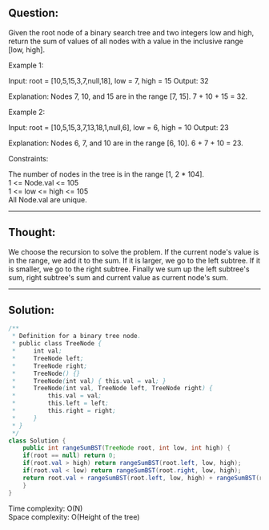 ## Question:  

Given the root node of a binary search tree and two integers low and high, return the sum of values of all nodes with a value in the inclusive range [low, high].

Example 1:

Input: root = [10,5,15,3,7,null,18], low = 7, high = 15
Output: 32  

Explanation: Nodes 7, 10, and 15 are in the range [7, 15]. 7 + 10 + 15 = 32.  

Example 2:

Input: root = [10,5,15,3,7,13,18,1,null,6], low = 6, high = 10
Output: 23  

Explanation: Nodes 6, 7, and 10 are in the range [6, 10]. 6 + 7 + 10 = 23.  

Constraints:

The number of nodes in the tree is in the range [1, 2 * 104].  
1 <= Node.val <= 105  
1 <= low <= high <= 105  
All Node.val are unique.  

---
## Thought:
We choose the recursion to solve the problem. If the current node's value is in the range, we add it to the sum. If it is larger, we go to the left subtree. If it is smaller, we go to the right subtree. Finally we sum up the left subtree's sum, right subtree's sum and current value as current node's sum.  

---
## Solution:
```Java
/**
 * Definition for a binary tree node.
 * public class TreeNode {
 *     int val;
 *     TreeNode left;
 *     TreeNode right;
 *     TreeNode() {}
 *     TreeNode(int val) { this.val = val; }
 *     TreeNode(int val, TreeNode left, TreeNode right) {
 *         this.val = val;
 *         this.left = left;
 *         this.right = right;
 *     }
 * }
 */
class Solution {
    public int rangeSumBST(TreeNode root, int low, int high) {
    if(root == null) return 0;
    if(root.val > high) return rangeSumBST(root.left, low, high);
    if(root.val < low) return rangeSumBST(root.right, low, high);
    return root.val + rangeSumBST(root.left, low, high) + rangeSumBST(root.right, low, high);
    }
}
```
Time complexity: O(N)  
Space complexity: O(Height of the tree)
